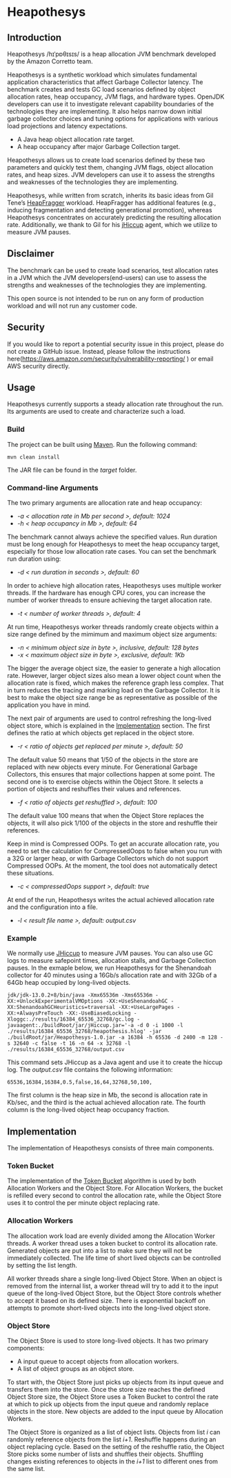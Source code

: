 # Heapothesys 

## Introduction

Heapothesys /hɪˈpɒθɪsɪs/ is a heap allocation JVM benchmark developed by the Amazon Corretto team. 

Heapothesys is a synthetic workload which simulates fundamental application characteristics that affect Garbage Collector latency. The benchmark creates and tests GC load scenarios defined by object allocation rates, heap occupancy, JVM flags, and hardware types. OpenJDK developers can use it to investigate relevant capability boundaries of the technologies they are implementing. It also helps narrow down initial garbage collector choices and tuning options for applications with various load projections and latency expectations.

* A Java heap object allocation rate target.
* A heap occupancy after major Garbage Collection target.

Heapothesys allows us to create load scenarios defined by these two parameters and quickly test them, changing JVM flags, object allocation rates, and heap sizes. JVM developers can use it to assess the strengths and weaknesses of the technologies they are implementing.

Heapothesys, while written from scratch, inherits its basic ideas from Gil Tene’s [HeapFragger](https://github.com/giltene/HeapFragger) workload. HeapFragger has additional features (e.g., inducing fragmentation and detecting generational promotion), whereas Heapothesys concentrates on accurately predicting the resulting allocation rate. Additionally, we thank to Gil for his [jHiccup](https://www.azul.com/jhiccup/) agent, which we utilize to measure JVM pauses.

## Disclaimer

The benchmark can be used to create load scenarios, test allocation rates in a JVM which the JVM developers(end-users) can use to assess the strengths and weaknesses of the technologies they are implementing.

This open source is not intended to be run on any form of production workload and will not run any customer code.

## Security

If you would like to report a potential security issue in this project, please do not create a GitHub issue. Instead, please follow the instructions here(https://aws.amazon.com/security/vulnerability-reporting/ ) or email AWS security directly.

## Usage

Heapothesys currently supports a steady allocation rate throughout the run. Its arguments are used to create and characterize such a load.

### Build

The project can be built using [Maven](https://maven.apache.org/). Run the following command:
```
mvn clean install
```
The JAR file can be found in the *target* folder.

### Command-line Arguments

The two primary arguments are allocation rate and heap occupancy:

* *-a < allocation rate in Mb per second >, default: 1024*
* *-h < heap occupancy in Mb >, default: 64*

The benchmark cannot always achieve the specified values. Run duration must be long enough for Heapothesys to meet the heap occupancy target, especially for those low allocation rate cases. You can set the benchmark run duration using:

* *-d < run duration in seconds >, default: 60*

In order to achieve high allocation rates, Heapothesys uses multiple worker threads. If the hardware has enough CPU cores, you can increase the number of worker threads to ensure achieving the target allocation rate.

* *-t < number of worker threads >, default: 4*

At run time, Heapothesys worker threads randomly create objects within a size range defined by the mimimum and maximum object size arguments:

* *-n < minimum object size in byte >, inclusive, default: 128 bytes*
* *-x < maximum object size in byte >, exclusive, default: 1Kb*

The bigger the average object size, the easier to generate a high allocation rate. However, larger object sizes also mean a lower object count when the allocation rate is fixed, which makes the reference graph less complex. That in turn reduces the tracing and marking load on the Garbage Collector. It is best to make the object size range be as representative as possible of the application you have in mind.

The next pair of arguments are used to control refreshing the long-lived object store, which is explained in the [Implementation](#object-store) section. The first defines the ratio at which objects get replaced in the object store.

* *-r < ratio of objects get replaced per minute >, default: 50*

The default value 50 means that 1/50 of the objects in the store are replaced with new objects every minute. For Generational Garbage Collectors, this ensures that major collections happen at some point. The second one is to exercise objects within the Object Store. It selects a portion of objects and reshuffles their values and references.

* *-f < ratio of objects get reshuffled >, default: 100*

The default value 100 means that when the Object Store replaces the objects, it will also pick 1/100 of the objects in the store and reshuffle their references.

Keep in mind is Compressed OOPs. To get an accurate allocation rate, you need to set the calculation for CompressedOops to false when you run with a 32G or larger heap, or with Garbage Collectors which do not support Compressed OOPs. At the moment, the tool does not automatically detect these situations.

* *-c < compressedOops support >, default: true*

At end of the run, Heapothesys writes the actual achieved allocation rate and the configuration into a file.

* *-l < result file name >, default: output.csv*

### Example

We normally use [JHiccup](https://www.azul.com/jhiccup/) to measure JVM pauses. You can also use GC logs to measure safepoint times, allocation stalls, and Garbage Collection pauses. In the exmaple below, we run Heapothesys for the Shenandoah collector for 40 minutes using a 16Gb/s allocation rate and with 32Gb of a 64Gb heap occupied by long-lived objects.

```
jdk/jdk-13.0.2+8/bin/java -Xmx65536m -Xms65536m -XX:+UnlockExperimentalVMOptions -XX:+UseShenandoahGC -XX:ShenandoahGCHeuristics=traversal -XX:+UseLargePages -XX:+AlwaysPreTouch -XX:-UseBiasedLocking -Xloggc:./results/16384_65536_32768/gc.log -javaagent:./buildRoot/jar/jHiccup.jar='-a -d 0 -i 1000 -l ./results/16384_65536_32768/heapothesis.hlog' -jar ./buildRoot/jar/Heapothesys-1.0.jar -a 16384 -h 65536 -d 2400 -m 128 -s 32640 -c false -t 16 -n 64 -x 32768 -l ./results/16384_65536_32768/output.csv
```

This command sets JHiccup as a Java agent and use it to create the hiccup log. The *output.csv* file contains the following information:
```
65536,16384,16384,0.5,false,16,64,32768,50,100,
```
The first column is the heap size in Mb, the second is allocation rate in Kb/sec, and the third is the actual achieved allocation rate. The fourth column is the long-lived object heap occupancy fraction.

## Implementation

The implementation of Heapothesys consists of three main components.

### Token Bucket

The implementation of the [Token Bucket](https://en.wikipedia.org/wiki/Token_bucket) algorithm is used by both Allocation Workers and the Object Store. For Allocation Workers, the bucket is refilled every second to control the allocation rate, while the Object Store uses it to control the per minute object replacing rate.

### Allocation Workers

The allocation work load are evenly divided among the Allocation Worker threads. A worker thread uses a token bucket to control its allocation rate. Generated objects are put into a list to make sure they will not be immediately collected. The life time of short lived objects can be controlled by setting the list length.

All worker threads share a single long-lived Object Store. When an object is removed from the internal list, a worker thread will try to add it to the input queue of the long-lived Object Store, but the Object Store controls whether to accept it based on its defined size. There is exponential backoff on attempts to promote short-lived objects into the long-lived object store.

### Object Store

The Object Store is used to store long-lived objects. It has two primary components:

 * A input queue to accept objects from allocation workers.
 * A list of object groups as an object store.

To start with, the Object Store just picks up objects from its input queue and transfers them into the store. Once the store size reaches the defined Object Store size, the Object Store uses a Token Bucket to control the rate at which to pick up objects from the input queue and randomly replace objects in the store. New objects are added to the input queue by Allocation Workers.

The Object Store is organized as a list of object lists. Objects from list *i* can randomly reference objects from the list *i+1*. Reshuffle happens during an object replacing cycle. Based on the setting of the reshuffle ratio, the Object Store picks some number of lists and shuffles their objects. Shuffling changes existing references to objects in the *i+1* list to different ones from the same list.
